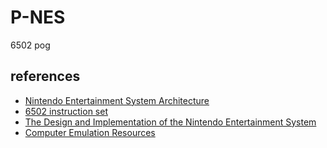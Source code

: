 # P-NES

6502 pog

## references

- [Nintendo Entertainment System Architecture](http://fms.komkon.org/EMUL8/NES.html)
- [6502 instruction set](https://www.masswerk.at/6502/6502_instruction_set.html)
- [The Design and Implementation of the Nintendo Entertainment System](https://web.mit.edu/6.111/www/f2004/projects/dkm_report.pdf)
- [Computer Emulation Resources](https://fms.komkon.org/EMUL8/)
